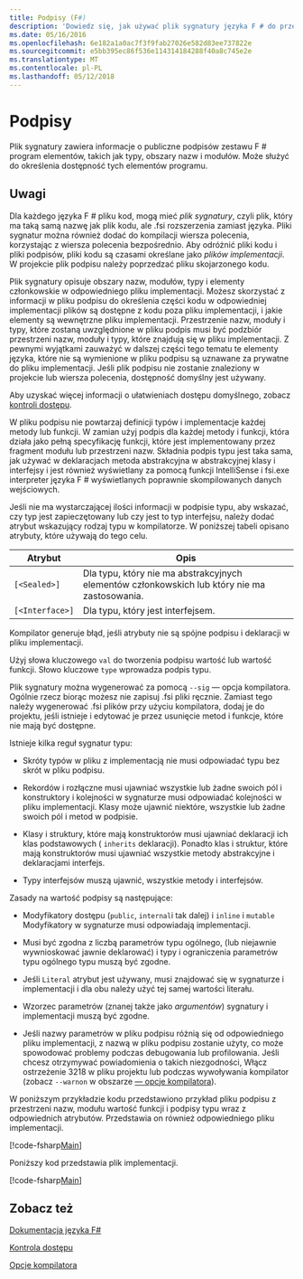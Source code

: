 ```yaml
---
title: Podpisy (F#)
description: 'Dowiedz się, jak używać plik sygnatury języka F # do przechowywania informacji o publiczne podpisów zestawu F # program elementów, takich jak typy, obszary nazw i modułów.'
ms.date: 05/16/2016
ms.openlocfilehash: 6e182a1a0ac7f3f9fab27026e582d83ee737822e
ms.sourcegitcommit: e5bb395ec86f536e114314184288f40a8c745e2e
ms.translationtype: MT
ms.contentlocale: pl-PL
ms.lasthandoff: 05/12/2018
---
```

# <a name="signatures"></a>Podpisy

Plik sygnatury zawiera informacje o publiczne podpisów zestawu F # program elementów, takich jak typy, obszary nazw i modułów. Może służyć do określenia dostępność tych elementów programu.


## <a name="remarks"></a>Uwagi
Dla każdego języka F # pliku kod, mogą mieć *plik sygnatury*, czyli plik, który ma taką samą nazwę jak plik kodu, ale .fsi rozszerzenia zamiast języka. Pliki sygnatur można również dodać do kompilacji wiersza polecenia, korzystając z wiersza polecenia bezpośrednio. Aby odróżnić pliki kodu i pliki podpisów, pliki kodu są czasami określane jako *plików implementacji*. W projekcie plik podpisu należy poprzedzać pliku skojarzonego kodu.

Plik sygnatury opisuje obszary nazw, modułów, typy i elementy członkowskie w odpowiedniego pliku implementacji. Możesz skorzystać z informacji w pliku podpisu do określenia części kodu w odpowiedniej implementacji plików są dostępne z kodu poza pliku implementacji, i jakie elementy są wewnętrzne pliku implementacji. Przestrzenie nazw, moduły i typy, które zostaną uwzględnione w pliku podpis musi być podzbiór przestrzeni nazw, moduły i typy, które znajdują się w pliku implementacji. Z pewnymi wyjątkami zauważyć w dalszej części tego tematu te elementy języka, które nie są wymienione w pliku podpisu są uznawane za prywatne do pliku implementacji. Jeśli plik podpisu nie zostanie znaleziony w projekcie lub wiersza polecenia, dostępność domyślny jest używany.

Aby uzyskać więcej informacji o ułatwieniach dostępu domyślnego, zobacz [kontroli dostępu](access-control.md).

W pliku podpisu nie powtarzaj definicji typów i implementacje każdej metody lub funkcji. W zamian użyj podpis dla każdej metody i funkcji, która działa jako pełną specyfikację funkcji, które jest implementowany przez fragment modułu lub przestrzeni nazw. Składnia podpis typu jest taka sama, jak używać w deklaracjach metoda abstrakcyjna w abstrakcyjnej klasy i interfejsy i jest również wyświetlany za pomocą funkcji IntelliSense i fsi.exe interpreter języka F # wyświetlanych poprawnie skompilowanych danych wejściowych.

Jeśli nie ma wystarczającej ilości informacji w podpisie typu, aby wskazać, czy typ jest zapieczętowany lub czy jest to typ interfejsu, należy dodać atrybut wskazujący rodzaj typu w kompilatorze. W poniższej tabeli opisano atrybuty, które używają do tego celu.



|Atrybut|Opis|
|---------|-----------|
|`[<Sealed>]`|Dla typu, który nie ma abstrakcyjnych elementów członkowskich lub który nie ma zastosowania.|
|`[<Interface>]`|Dla typu, który jest interfejsem.|
Kompilator generuje błąd, jeśli atrybuty nie są spójne podpisu i deklaracji w pliku implementacji.

Użyj słowa kluczowego `val` do tworzenia podpisu wartość lub wartość funkcji. Słowo kluczowe `type` wprowadza podpis typu.

Plik sygnatury można wygenerować za pomocą `--sig` — opcja kompilatora. Ogólnie rzecz biorąc możesz nie zapisuj .fsi pliki ręcznie. Zamiast tego należy wygenerować .fsi plików przy użyciu kompilatora, dodaj je do projektu, jeśli istnieje i edytować je przez usunięcie metod i funkcje, które nie mają być dostępne.

Istnieje kilka reguł sygnatur typu:


- Skróty typów w pliku z implementacją nie musi odpowiadać typu bez skrót w pliku podpisu.


- Rekordów i rozłączne musi ujawniać wszystkie lub żadne swoich pól i konstruktory i kolejności w sygnaturze musi odpowiadać kolejności w pliku implementacji. Klasy może ujawnić niektóre, wszystkie lub żadne swoich pól i metod w podpisie.


- Klasy i struktury, które mają konstruktorów musi ujawniać deklaracji ich klas podstawowych ( `inherits` deklaracji). Ponadto klas i struktur, które mają konstruktorów musi ujawniać wszystkie metody abstrakcyjne i deklaracjami interfejs.


- Typy interfejsów muszą ujawnić, wszystkie metody i interfejsów.


Zasady na wartość podpisy są następujące:


- Modyfikatory dostępu (`public`, `internal`i tak dalej) i `inline` i `mutable` Modyfikatory w sygnaturze musi odpowiadają implementacji.


- Musi być zgodna z liczbą parametrów typu ogólnego, (lub niejawnie wywnioskować jawnie deklarować) i typy i ograniczenia parametrów typu ogólnego typu muszą być zgodne.


- Jeśli `Literal` atrybut jest używany, musi znajdować się w sygnaturze i implementacji i dla obu należy użyć tej samej wartości literału.


- Wzorzec parametrów (znanej także jako *argumentów*) sygnatury i implementacji muszą być zgodne.


- Jeśli nazwy parametrów w pliku podpisu różnią się od odpowiedniego pliku implementacji, z nazwą w pliku podpisu zostanie użyty, co może spowodować problemy podczas debugowania lub profilowania. Jeśli chcesz otrzymywać powiadomienia o takich niezgodności, Włącz ostrzeżenie 3218 w pliku projektu lub podczas wywoływania kompilator (zobacz `--warnon` w obszarze [— opcje kompilatora](compiler-options.md)).


W poniższym przykładzie kodu przedstawiono przykład pliku podpisu z przestrzeni nazw, modułu wartość funkcji i podpisy typu wraz z odpowiednich atrybutów. Przedstawia on również odpowiedniego pliku implementacji.

[!code-fsharp[Main](../../../samples/snippets/fsharp/fssignatures/snippet9002.fs)]

Poniższy kod przedstawia plik implementacji.

[!code-fsharp[Main](../../../samples/snippets/fsharp/fssignatures/snippet9001.fs)]
    
## <a name="see-also"></a>Zobacz też
[Dokumentacja języka F#](index.md)

[Kontrola dostępu](access-control.md)

[Opcje kompilatora](compiler-options.md)
